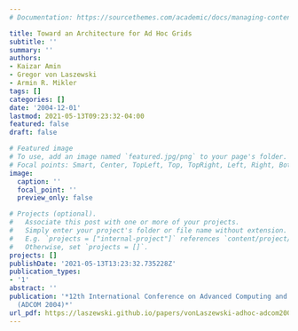 ```yaml
---
# Documentation: https://sourcethemes.com/academic/docs/managing-content/

title: Toward an Architecture for Ad Hoc Grids
subtitle: ''
summary: ''
authors:
- Kaizar Amin
- Gregor von Laszewski
- Armin R. Mikler
tags: []
categories: []
date: '2004-12-01'
lastmod: 2021-05-13T09:23:32-04:00
featured: false
draft: false

# Featured image
# To use, add an image named `featured.jpg/png` to your page's folder.
# Focal points: Smart, Center, TopLeft, Top, TopRight, Left, Right, BottomLeft, Bottom, BottomRight.
image:
  caption: ''
  focal_point: ''
  preview_only: false

# Projects (optional).
#   Associate this post with one or more of your projects.
#   Simply enter your project's folder or file name without extension.
#   E.g. `projects = ["internal-project"]` references `content/project/deep-learning/index.md`.
#   Otherwise, set `projects = []`.
projects: []
publishDate: '2021-05-13T13:23:32.735228Z'
publication_types:
- '1'
abstract: ''
publication: '*12th International Conference on Advanced Computing and Communications
  (ADCOM 2004)*'
url_pdf: https://laszewski.github.io/papers/vonLaszewski-adhoc-adcom2004.pdf
---
```

